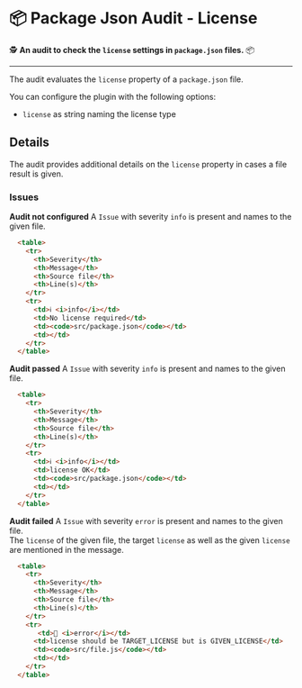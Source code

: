 # 📦 Package Json Audit - License

🕵️ **An audit to check the `license` settings in `package.json` files.** 📦

---

The audit evaluates the `license` property of a `package.json` file.

You can configure the plugin with the following options:

- `license` as string naming the license type

## Details

The audit provides additional details on the `license` property in cases a file result is given.

### Issues

**Audit not configured**
A `Issue` with severity `info` is present and names to the given file.

```md
  <table>
    <tr>
      <th>Severity</th>
      <th>Message</th>
      <th>Source file</th>
      <th>Line(s)</th>
    </tr>
    <tr>
      <td>ℹ️ <i>info</i></td>
      <td>No license required</td>
      <td><code>src/package.json</code></td>
      <td></td>
    </tr>
  </table>
```

**Audit passed**
A `Issue` with severity `info` is present and names to the given file.

```md
  <table>
    <tr>
      <th>Severity</th>
      <th>Message</th>
      <th>Source file</th>
      <th>Line(s)</th>
    </tr>
    <tr>
      <td>ℹ️ <i>info</i></td>
      <td>license OK</td>
      <td><code>src/package.json</code></td>
      <td></td>
    </tr>
  </table>
```

**Audit failed**
A `Issue` with severity `error` is present and names to the given file.  
The `license` of the given file, the target `license` as well as the given `license` are mentioned in the message.

```md
  <table>
    <tr>
      <th>Severity</th>
      <th>Message</th>
      <th>Source file</th>
      <th>Line(s)</th>
    </tr>
    <tr>
       <td>🚨 <i>error</i></td>
      <td>license should be TARGET_LICENSE but is GIVEN_LICENSE</td>
      <td><code>src/file.js</code></td>
      <td></td>
    </tr>
  </table>
```
